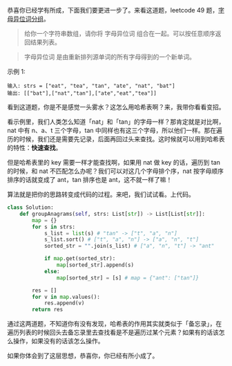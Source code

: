 恭喜你已经学有所成，下面我们要更进一步了。来看这道题，leetcode 49 题，[字母异位词分组](https://leetcode.cn/problems/group-anagrams/)。

> 给你一个字符串数组，请你将 字母异位词 组合在一起。可以按任意顺序返回结果列表。

> 字母异位词 是由重新排列源单词的所有字母得到的一个新单词。

示例 1:

```
输入: strs = ["eat", "tea", "tan", "ate", "nat", "bat"]
输出: [["bat"],["nat","tan"],["ate","eat","tea"]]
```

看到这道题，你是不是感觉一头雾水？这怎么用哈希表啊？来，我带你看看变招。

看示例里，我们人类怎么知道「nat」和「tan」的字母一样？那肯定就是对比啊，nat 中有 n、a、t 三个字母，tan 中同样也有这三个字母，所以他们一样。那在遍历的时候，我们还是需要先记录，后面再回过头来查找。这时候就可以用到哈希表的特性：**快速查找**。

但是哈希表里的 key 需要一样才能查找啊，如果用 nat 做 key 的话，遍历到 tan 的时候，和 nat 不匹配怎么办呢？我们可以对这几个字母排个序，nat 按字母顺序排序的话就变成了 ant，tan 排序也是 ant，这不就一样了嘛！

算法就是把你的思路转变成代码的过程。来吧，我们试试看。上代码。

```python
class Solution:
    def groupAnagrams(self, strs: List[str]) -> List[List[str]]:
        map = {}
        for s in strs:
            s_list = list(s) # "tan" -> ["t", "a", "n"]
            s_list.sort() # ["t", "a", "n"] -> ["a", "n", "t"]
            sorted_str = "".join(s_list) # ["a", "n", "t"] -> "ant"

            if map.get(sorted_str):
                map[sorted_str].append(s)
            else:
                map[sorted_str] = [s] # map = {"ant": ["tan"]}

        res = []
        for v in map.values():
            res.append(v)
        return res
```

通过这两道题，不知道你有没有发现，哈希表的作用其实就类似于「备忘录」，在遍历列表的时候回头去备忘录里去查找看是不是遍历过某个元素？如果有的话该怎么操作，如果没有的话该怎么操作。

如果你体会到了这层思想，恭喜你，你已经有所小成了。
